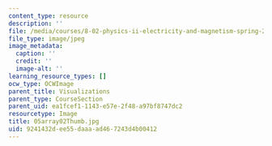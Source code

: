 ```yaml
---
content_type: resource
description: ''
file: /media/courses/8-02-physics-ii-electricity-and-magnetism-spring-2007/9241432dee55daaaad467243d4b00412_05array02Thumb.jpg
file_type: image/jpeg
image_metadata:
  caption: ''
  credit: ''
  image-alt: ''
learning_resource_types: []
ocw_type: OCWImage
parent_title: Visualizations
parent_type: CourseSection
parent_uid: ea1fcef1-1143-e57e-2f48-a97bf8747dc2
resourcetype: Image
title: 05array02Thumb.jpg
uid: 9241432d-ee55-daaa-ad46-7243d4b00412
---
```

